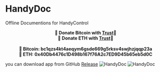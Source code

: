 # HandyDoc
 Offline Documentions for HandyControl
 
 <p align="center">
	<b>🙌 Donate Bitcoin with <a href="https://link.trustwallet.com/send?coin=0&address=bc1qzs4kt4aeqym6gsde669g5rksv4swjhzjqqp23a">Trust</a>🙌</b><br>
	<b>🙌 Donate ETH with <a href="https://link.trustwallet.com/send?coin=60&address=0x40Db4476c1D498b167f76A2c7ED9D45b65eb5d0C">Trust</a>🙌</b><br><br>
	<b>🙌 Bitcoin: bc1qzs4kt4aeqym6gsde669g5rksv4swjhzjqqp23a<br></b>
	<b>🙌 ETH: 0x40Db4476c1D498b167f76A2c7ED9D45b65eb5d0C</b>
</p>
 
 you can download app from GitHub [Release](https://github.com/HandyOrg/HandyDoc/releases)
![HandyDoc](https://user-images.githubusercontent.com/9213496/126480354-befe845f-0591-43c9-9176-331f62357975.png)
![HandyDoc](https://user-images.githubusercontent.com/9213496/126480357-4d9540c9-48d6-42c3-ad7b-91c1468740a5.png)
